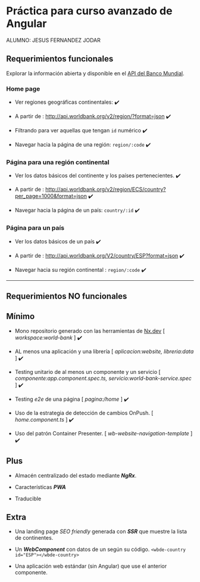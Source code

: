 # Práctica para curso avanzado de Angular

ALUMNO: JESUS FERNANDEZ JODAR

## Requerimientos funcionales

Explorar la información abierta y disponible en el [API del Banco Mundial](https://datahelpdesk.worldbank.org/knowledgebase/articles/898581-api-basic-call-structures).


### Home page

- Ver regiones geográficas continentales: :heavy_check_mark:

- A partir de : http://api.worldbank.org/v2/region/?format=json :heavy_check_mark:

- Filtrando para ver aquellas que tengan `id` numérico :heavy_check_mark:

- Navegar hacia la página de una región: `region/:code` :heavy_check_mark:

### Página para una región continental

- Ver los datos básicos del continente y los países pertenecientes. :heavy_check_mark:

- A partir de : http://api.worldbank.org/v2/region/ECS/country?per_page=1000&format=json :heavy_check_mark:

- Navegar hacia la página de un país: `country/:id` :heavy_check_mark:

### Página para un país

- Ver los datos básicos de un país :heavy_check_mark:

- A partir de : http://api.worldbank.org/V2/country/ESP?format=json :heavy_check_mark:

- Navegar hacia su región continental : `region/:code` :heavy_check_mark:

---

## Requerimientos NO funcionales

## Mínimo

- Mono repositorio generado con las herramientas de [Nx.dev](https://nx.dev/angular) [ _workspace:world-bank_ ] :heavy_check_mark:

- AL menos una aplicación y una librería  [ _aplicacion:website, libreria:data_ ] :heavy_check_mark:

- Testing unitario de al menos un componente y un servicio  [ _componente:app.component.spec.ts, servicio:world-bank-service.spec_ ] :heavy_check_mark:

- Testing _e2e_ de una página  [ _pagina:/home_ ] :heavy_check_mark:

- Uso de la estrategia de detección de cambios OnPush. [ _home.component.ts_ ] :heavy_check_mark:

- Uso del patrón Container Presenter. [ _wb-website-navigation-template_ ] :heavy_check_mark:

## Plus

- Almacén centralizado del estado mediante **_NgRx_**.

- Características **_PWA_**

- Traducible

## Extra

- Una landing page _SEO friendly_ generada con **_SSR_** que muestre la lista de continentes.

- Un _**WebComponent**_ con datos de un según su código. `<wbde-country id="ESP"></wbde-country>`

- Una aplicación web estándar (sin Angular) que use el anterior componente.


